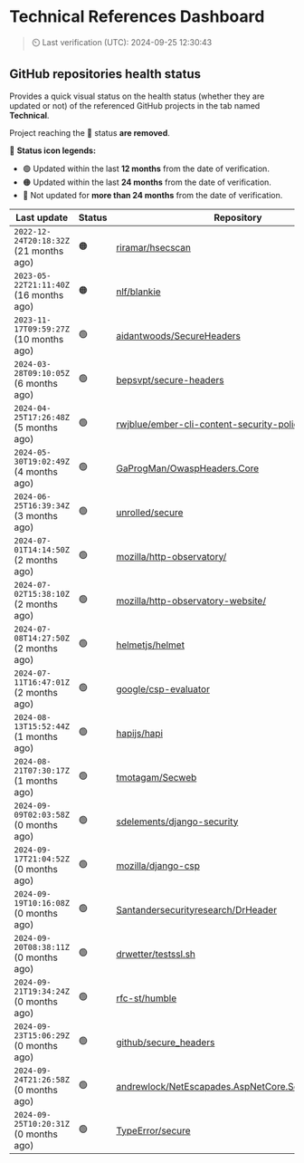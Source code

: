 
# Technical References Dashboard

> :timer_clock: Last verification (UTC): 2024-09-25 12:30:43

## GitHub repositories health status

Provides a quick visual status on the health status (whether they are updated or not) of the referenced GitHub projects in the tab named **Technical**.

Project reaching the :red_circle: status **are removed**.

:speech_balloon: **Status icon legends:**

* :green_circle: Updated within the last **12 months** from the date of verification.
* :orange_circle: Updated within the last **24 months** from the date of verification.
* :red_circle: Not updated for **more than 24 months** from the date of verification.

| Last update | Status | Repository |
| --- | --- | --- |
| `2022-12-24T20:18:32Z` (21 months ago) | :orange_circle: | [riramar/hsecscan](https://github.com/riramar/hsecscan) |
| `2023-05-22T21:11:40Z` (16 months ago) | :orange_circle: | [nlf/blankie](https://github.com/nlf/blankie) |
| `2023-11-17T09:59:27Z` (10 months ago) | :green_circle: | [aidantwoods/SecureHeaders](https://github.com/aidantwoods/SecureHeaders) |
| `2024-03-28T09:10:05Z` (6 months ago) | :green_circle: | [bepsvpt/secure-headers](https://github.com/bepsvpt/secure-headers) |
| `2024-04-25T17:26:48Z` (5 months ago) | :green_circle: | [rwjblue/ember-cli-content-security-policy/](https://github.com/rwjblue/ember-cli-content-security-policy/) |
| `2024-05-30T19:02:49Z` (4 months ago) | :green_circle: | [GaProgMan/OwaspHeaders.Core](https://github.com/GaProgMan/OwaspHeaders.Core) |
| `2024-06-25T16:39:34Z` (3 months ago) | :green_circle: | [unrolled/secure](https://github.com/unrolled/secure) |
| `2024-07-01T14:14:50Z` (2 months ago) | :green_circle: | [mozilla/http-observatory/](https://github.com/mozilla/http-observatory/) |
| `2024-07-02T15:38:10Z` (2 months ago) | :green_circle: | [mozilla/http-observatory-website/](https://github.com/mozilla/http-observatory-website/) |
| `2024-07-08T14:27:50Z` (2 months ago) | :green_circle: | [helmetjs/helmet](https://github.com/helmetjs/helmet) |
| `2024-07-11T16:47:01Z` (2 months ago) | :green_circle: | [google/csp-evaluator](https://github.com/google/csp-evaluator) |
| `2024-08-13T15:52:44Z` (1 months ago) | :green_circle: | [hapijs/hapi](https://github.com/hapijs/hapi) |
| `2024-08-21T07:30:17Z` (1 months ago) | :green_circle: | [tmotagam/Secweb](https://github.com/tmotagam/Secweb) |
| `2024-09-09T02:03:58Z` (0 months ago) | :green_circle: | [sdelements/django-security](https://github.com/sdelements/django-security) |
| `2024-09-17T21:04:52Z` (0 months ago) | :green_circle: | [mozilla/django-csp](https://github.com/mozilla/django-csp) |
| `2024-09-19T10:16:08Z` (0 months ago) | :green_circle: | [Santandersecurityresearch/DrHeader](https://github.com/Santandersecurityresearch/DrHeader) |
| `2024-09-20T08:38:11Z` (0 months ago) | :green_circle: | [drwetter/testssl.sh](https://github.com/drwetter/testssl.sh) |
| `2024-09-21T19:34:24Z` (0 months ago) | :green_circle: | [rfc-st/humble](https://github.com/rfc-st/humble) |
| `2024-09-23T15:06:29Z` (0 months ago) | :green_circle: | [github/secure_headers](https://github.com/github/secure_headers) |
| `2024-09-24T21:26:58Z` (0 months ago) | :green_circle: | [andrewlock/NetEscapades.AspNetCore.SecurityHeaders](https://github.com/andrewlock/NetEscapades.AspNetCore.SecurityHeaders) |
| `2024-09-25T10:20:31Z` (0 months ago) | :green_circle: | [TypeError/secure](https://github.com/TypeError/secure) |

